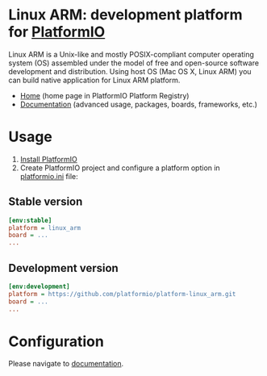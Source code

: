 # Linux ARM: development platform for [PlatformIO](http://platformio.org)

Linux ARM is a Unix-like and mostly POSIX-compliant computer operating system (OS) assembled under the model of free and open-source software development and distribution. Using host OS (Mac OS X, Linux ARM) you can build native application for Linux ARM platform.

* [Home](http://platformio.org/platforms/linux_arm) (home page in PlatformIO Platform Registry)
* [Documentation](http://docs.platformio.org/page/platforms/linux_arm.html) (advanced usage, packages, boards, frameworks, etc.)

# Usage

1. [Install PlatformIO](http://platformio.org)
2. Create PlatformIO project and configure a platform option in [platformio.ini](http://docs.platformio.org/page/projectconf.html) file:

## Stable version

```ini
[env:stable]
platform = linux_arm
board = ...
...
```

## Development version

```ini
[env:development]
platform = https://github.com/platformio/platform-linux_arm.git
board = ...
...
```

# Configuration

Please navigate to [documentation](http://docs.platformio.org/page/platforms/linux_arm.html).
